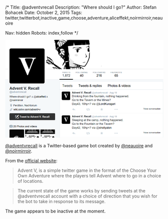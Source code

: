 /*
Title: @adventvrecall
Description: "Where should I go?"
Author: Stefan Bohacek
Date: October 2, 2015
Tags: twitter,twitterbot,inactive,game,choose,adventure,aliceffekt,noirmirroir,neauoire

Nav: hidden
Robots: index,follow
*/

[![](/content/bots/twitterbots/images/adventvrecall.png)](https://twitter.com/adventvrecall) 


[@adventvrecall](https://twitter.com/adventvrecall) is a Twitter-based game bot created by [@neauoire](https://twitter.com/neauoire) and [@noirmirroir](https://twitter.com/noirmirroir).

From the [official website](http://wiki.xxiivv.com/advent+v):

> Advent V, is a simple twitter game in the format of the Choose Your Own Adventure where the players tell Advent where to go in a choice of locations.

> The current state of the game works by sending tweets at the @adventvrecall account with a choice of direction that you wish for the bot to take in response to its message.

The game appears to be inactive at the moment.